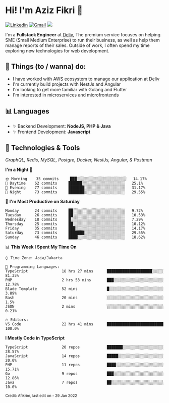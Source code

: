<!-- Greetings -->
# Hi! I'm Aziz Fikri :bow:

<!-- Social Media -->
[![Linkedin](https://img.shields.io/badge/-afikrim-blue?style=flat&logo=Linkedin&logoColor=white)](https://www.linkedin.com/in/afikrim/)
[![Gmail](https://img.shields.io/badge/-afikrim10@gmail.com-c14438?style=flat&logo=Gmail&logoColor=white)](mailto:afikrim10@gmail.com)
![](https://komarev.com/ghpvc/?username=afikrim&label=Visitor&color=2bbc8a)

<!-- Introduction -->
I'm a **Fullstack Engineer** at [Deliv](https://kios.deliv.id), The premium service focuses on helping SME (Small Medium Enterprise) to run their business, as well as help them manage reports of their sales. Outside of work, I often spend my time exploring new technologies for web development.

## 📃 Things (to / wanna) do:
- I have worked with AWS ecosystem to manage our application at [Deliv](https://kios.deliv.id)
- I'm currently build projects with NestJs and Angular
- I'm looking to get more familiar with Golang and Flutter
- I'm interested in microservices and microfrontends

## 📊 Languages
- ✨ Backend Development: **NodeJS, PHP & Java**
- ✨ Frontend Development: **Javascript**

## 🔧 Technologies & Tools
*GraphQL, Redis, MySQL, Postgre, Docker, NestJs, Angular, & Postman*

<!--START_SECTION:waka-->
**I'm a Night 🦉** 

```text
🌞 Morning    35 commits     ███░░░░░░░░░░░░░░░░░░░░░░   14.17% 
🌆 Daytime    62 commits     ██████░░░░░░░░░░░░░░░░░░░   25.1% 
🌃 Evening    77 commits     ███████░░░░░░░░░░░░░░░░░░   31.17% 
🌙 Night      73 commits     ███████░░░░░░░░░░░░░░░░░░   29.55%

```
📅 **I'm Most Productive on Saturday** 

```text
Monday       24 commits     ██░░░░░░░░░░░░░░░░░░░░░░░   9.72% 
Tuesday      26 commits     ██░░░░░░░░░░░░░░░░░░░░░░░   10.53% 
Wednesday    18 commits     █░░░░░░░░░░░░░░░░░░░░░░░░   7.29% 
Thursday     25 commits     ██░░░░░░░░░░░░░░░░░░░░░░░   10.12% 
Friday       35 commits     ███░░░░░░░░░░░░░░░░░░░░░░   14.17% 
Saturday     73 commits     ███████░░░░░░░░░░░░░░░░░░   29.55% 
Sunday       46 commits     ████░░░░░░░░░░░░░░░░░░░░░   18.62%

```


📊 **This Week I Spent My Time On** 

```text
⌚︎ Time Zone: Asia/Jakarta

💬 Programming Languages: 
TypeScript               18 hrs 27 mins      ████████████████████░░░░░   81.35% 
PHP                      2 hrs 53 mins       ███░░░░░░░░░░░░░░░░░░░░░░   12.78% 
Blade Template           52 mins             █░░░░░░░░░░░░░░░░░░░░░░░░   3.89% 
Bash                     20 mins             ░░░░░░░░░░░░░░░░░░░░░░░░░   1.5% 
JSON                     2 mins              ░░░░░░░░░░░░░░░░░░░░░░░░░   0.21%

🔥 Editors: 
VS Code                  22 hrs 41 mins      █████████████████████████   100.0%

```

**I Mostly Code in TypeScript** 

```text
TypeScript               20 repos            ███████░░░░░░░░░░░░░░░░░░   28.57% 
JavaScript               14 repos            █████░░░░░░░░░░░░░░░░░░░░   20.0% 
PHP                      11 repos            ████░░░░░░░░░░░░░░░░░░░░░   15.71% 
Go                       9 repos             ███░░░░░░░░░░░░░░░░░░░░░░   12.86% 
Java                     7 repos             ██░░░░░░░░░░░░░░░░░░░░░░░   10.0%

```



<!--END_SECTION:waka-->

<sub>Credit: Afikrim, last edit on - 29 Jan 2022</sub>
